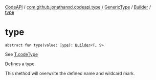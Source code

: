 [CodeAPI](../../../index.md) / [com.github.jonathanxd.codeapi.type](../../index.md) / [GenericType](../index.md) / [Builder](index.md) / [type](.)

# type

`abstract fun type(value: `[`Type`](http://docs.oracle.com/javase/6/docs/api/java/lang/reflect/Type.html)`): `[`Builder`](index.md)`<T, S>`

See [T.codeType](../code-type.md)

Defines a type.

This method will overwrite the defined name and wildcard mark.

